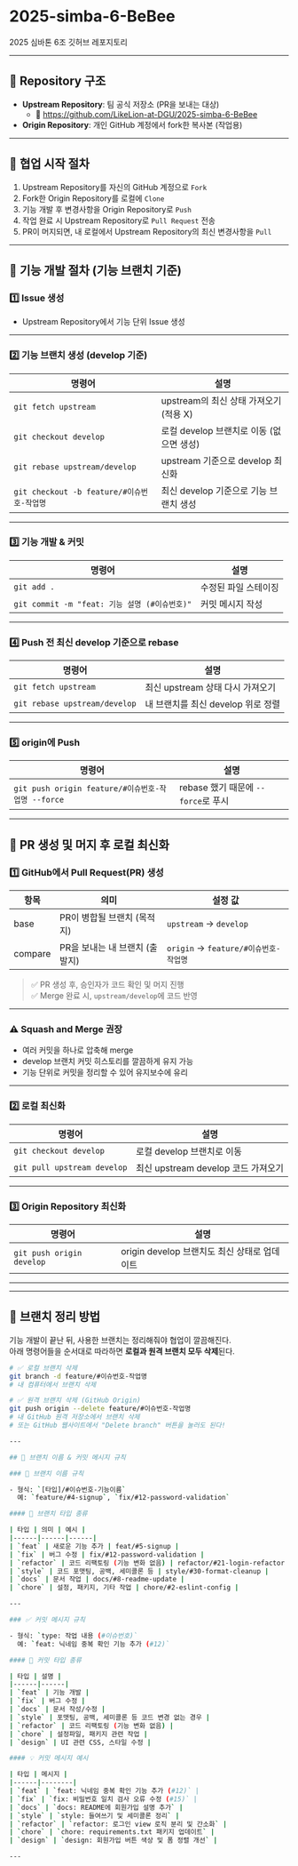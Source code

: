 # 2025-simba-6-BeBee

2025 심바톤 6조 깃허브 레포지토리

---

## 📌 Repository 구조

- **Upstream Repository**: 팀 공식 저장소 (PR을 보내는 대상)
  - 🔗 https://github.com/LikeLion-at-DGU/2025-simba-6-BeBee
- **Origin Repository**: 개인 GitHub 계정에서 fork한 복사본 (작업용)

---

## 🔧 협업 시작 절차

1. Upstream Repository를 자신의 GitHub 계정으로 `Fork`
2. Fork한 Origin Repository를 로컬에 `Clone`
3. 기능 개발 후 변경사항을 Origin Repository로 `Push`
4. 작업 완료 시 Upstream Repository로 `Pull Request` 전송
5. PR이 머지되면, 내 로컬에서 Upstream Repository의 최신 변경사항을 `Pull`

---

## 🔨 기능 개발 절차 (기능 브랜치 기준)

### 1️⃣ Issue 생성

- Upstream Repository에서 기능 단위 Issue 생성

---

### 2️⃣ 기능 브랜치 생성 (develop 기준)

| 명령어                                     | 설명                                     |
| ------------------------------------------ | ---------------------------------------- |
| `git fetch upstream`                       | upstream의 최신 상태 가져오기 (적용 X)   |
| `git checkout develop`                     | 로컬 develop 브랜치로 이동 (없으면 생성) |
| `git rebase upstream/develop`              | upstream 기준으로 develop 최신화         |
| `git checkout -b feature/#이슈번호-작업명` | 최신 develop 기준으로 기능 브랜치 생성   |

---

### 3️⃣ 기능 개발 & 커밋

| 명령어                                        | 설명                 |
| --------------------------------------------- | -------------------- |
| `git add .`                                   | 수정된 파일 스테이징 |
| `git commit -m "feat: 기능 설명 (#이슈번호)"` | 커밋 메시지 작성     |

---

### 4️⃣ Push 전 최신 develop 기준으로 rebase

| 명령어                        | 설명                               |
| ----------------------------- | ---------------------------------- |
| `git fetch upstream`          | 최신 upstream 상태 다시 가져오기   |
| `git rebase upstream/develop` | 내 브랜치를 최신 develop 위로 정렬 |

---

### 5️⃣ origin에 Push

| 명령어                                             | 설명                                |
| -------------------------------------------------- | ----------------------------------- |
| `git push origin feature/#이슈번호-작업명 --force` | rebase 했기 때문에 `--force`로 푸시 |

---

## 🔁 PR 생성 및 머지 후 로컬 최신화

### 1️⃣ GitHub에서 Pull Request(PR) 생성

| 항목    | 의미                           | 설정 값                               |
| ------- | ------------------------------ | ------------------------------------- |
| base    | PR이 병합될 브랜치 (목적지)    | `upstream` → `develop`                |
| compare | PR을 보내는 내 브랜치 (출발지) | `origin` → `feature/#이슈번호-작업명` |

> ✅ PR 생성 후, 승인자가 코드 확인 및 머지 진행  
> ✅ Merge 완료 시, `upstream/develop`에 코드 반영

---

### ⚠️ Squash and Merge 권장

- 여러 커밋을 하나로 압축해 merge
- develop 브랜치 커밋 히스토리를 깔끔하게 유지 가능
- 기능 단위로 커밋을 정리할 수 있어 유지보수에 유리

---

### 2️⃣ 로컬 최신화

| 명령어                      | 설명                                |
| --------------------------- | ----------------------------------- |
| `git checkout develop`      | 로컬 develop 브랜치로 이동          |
| `git pull upstream develop` | 최신 upstream develop 코드 가져오기 |

---

### 3️⃣ Origin Repository 최신화

| 명령어                    | 설명                                         |
| ------------------------- | -------------------------------------------- |
| `git push origin develop` | origin develop 브랜치도 최신 상태로 업데이트 |

---

---

## 🧹 브랜치 정리 방법

기능 개발이 끝난 뒤, 사용한 브랜치는 정리해줘야 협업이 깔끔해진다.  
아래 명령어들을 순서대로 따라하면 **로컬과 원격 브랜치 모두 삭제**된다.

```bash
# ✅ 로컬 브랜치 삭제
git branch -d feature/#이슈번호-작업명
# 내 컴퓨터에서 브랜치 삭제

# ✅ 원격 브랜치 삭제 (GitHub Origin)
git push origin --delete feature/#이슈번호-작업명
# 내 GitHub 원격 저장소에서 브랜치 삭제
# 또는 GitHub 웹사이트에서 "Delete branch" 버튼을 눌러도 된다!

---

## 🚀 브랜치 이름 & 커밋 메시지 규칙

### 📌 브랜치 이름 규칙

- 형식: `[타입]/#이슈번호-기능이름`
  예: `feature/#4-signup`, `fix/#12-password-validation`

#### 🔧 브랜치 타입 종류

| 타입 | 의미 | 예시 |
|------|------|------|
| `feat` | 새로운 기능 추가 | feat/#5-signup |
| `fix` | 버그 수정 | fix/#12-password-validation |
| `refactor` | 코드 리팩토링 (기능 변화 없음) | refactor/#21-login-refactor |
| `style` | 코드 포맷팅, 공백, 세미콜론 등 | style/#30-format-cleanup |
| `docs` | 문서 작업 | docs/#8-readme-update |
| `chore` | 설정, 패키지, 기타 작업 | chore/#2-eslint-config |

---

### ✅ 커밋 메시지 규칙

- 형식: `type: 작업 내용 (#이슈번호)`
  예: `feat: 닉네임 중복 확인 기능 추가 (#12)`

#### 🔧 커밋 타입 종류

| 타입 | 설명 |
|------|------|
| `feat` | 기능 개발 |
| `fix` | 버그 수정 |
| `docs` | 문서 작성/수정 |
| `style` | 포맷팅, 공백, 세미콜론 등 코드 변경 없는 경우 |
| `refactor` | 코드 리팩토링 (기능 변화 없음) |
| `chore` | 설정파일, 패키지 관련 작업 |
| `design` | UI 관련 CSS, 스타일 수정 |

#### 💡 커밋 메시지 예시

| 타입 | 메시지 |
|------|--------|
| `feat` | `feat: 닉네임 중복 확인 기능 추가 (#12)` |
| `fix` | `fix: 비밀번호 일치 검사 오류 수정 (#15)` |
| `docs` | `docs: README에 회원가입 설명 추가` |
| `style` | `style: 들여쓰기 및 세미콜론 정리` |
| `refactor` | `refactor: 로그인 view 로직 분리 및 간소화` |
| `chore` | `chore: requirements.txt 패키지 업데이트` |
| `design` | `design: 회원가입 버튼 색상 및 폼 정렬 개선` |

---

```
